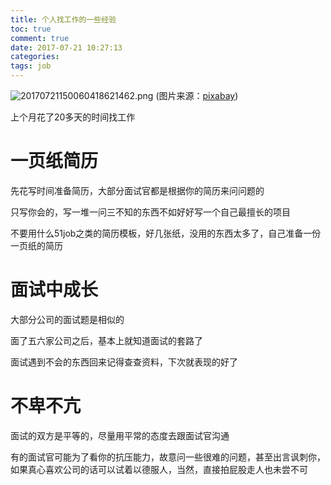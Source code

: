 ```yaml
---
title: 个人找工作的一些经验
toc: true
comment: true
date: 2017-07-21 10:27:13
categories:
tags: job
---
```


![20170721150060418621462.png](http://o9xbyqajf.bkt.clouddn.com/20170721150060418621462.png)
(图片来源：[pixabay](https://pixabay.com/zh/))

上个月花了20多天的时间找工作



<!--more-->


# 一页纸简历

先花写时间准备简历，大部分面试官都是根据你的简历来问问题的

只写你会的，写一堆一问三不知的东西不如好好写一个自己最擅长的项目

不要用什么51job之类的简历模板，好几张纸，没用的东西太多了，自己准备一份一页纸的简历



# 面试中成长

大部分公司的面试题是相似的

面了五六家公司之后，基本上就知道面试的套路了

面试遇到不会的东西回来记得查查资料，下次就表现的好了



# 不卑不亢

面试的双方是平等的，尽量用平常的态度去跟面试官沟通

有的面试官可能为了看你的抗压能力，故意问一些很难的问题，甚至出言讽刺你，如果真心喜欢公司的话可以试着以德服人，当然，直接拍屁股走人也未尝不可



